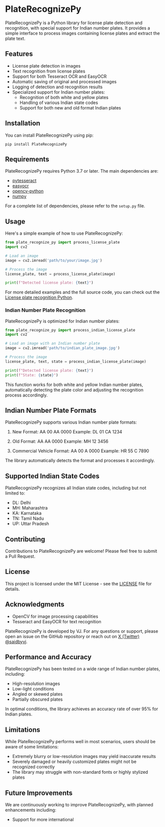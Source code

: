 # PlateRecognizePy

PlateRecognizePy is a Python library for license plate detection and recognition, with special support for Indian number plates. It provides a simple interface to process images containing license plates and extract the plate text.

## Features

- License plate detection in images
- Text recognition from license plates
- Support for both Tesseract OCR and EasyOCR
- Automatic saving of original and processed images
- Logging of detection and recognition results
- Specialized support for Indian number plates:
  - Recognition of both white and yellow plates
  - Handling of various Indian state codes
  - Support for both new and old format Indian plates

## Installation

You can install PlateRecognizePy using pip:

```
pip install PlateRecognizePy
```

## Requirements

PlateRecognizePy requires Python 3.7 or later. The main dependencies are:

- [pytesseract](https://pypi.org/project/pytesseract/)
- [easyocr](https://pypi.org/project/easyocr/)
- [opencv-python](https://pypi.org/project/opencv-python/)
- [numpy](https://pypi.org/project/numpy/)

For a complete list of dependencies, please refer to the `setup.py` file.

## Usage

Here's a simple example of how to use PlateRecognizePy:

```python
from plate_recognize_py import process_license_plate
import cv2

# Load an image
image = cv2.imread('path/to/your/image.jpg')

# Process the image
license_plate, text = process_license_plate(image)

print(f"Detected license plate: {text}")
```

For more detailed examples and the full source code, you can check out the [License plate recognition Python](https://github.com/techbyvj/license-plate-recognition-python).

### Indian Number Plate Recognition

PlateRecognizePy is optimized for Indian number plates:

```python
from plate_recognize_py import process_indian_license_plate
import cv2

# Load an image with an Indian number plate
image = cv2.imread('path/to/indian_plate_image.jpg')

# Process the image
license_plate, text, state = process_indian_license_plate(image)

print(f"Detected license plate: {text}")
print(f"State: {state}")
```

This function works for both white and yellow Indian number plates, automatically detecting the plate color and adjusting the recognition process accordingly.

## Indian Number Plate Formats

PlateRecognizePy supports various Indian number plate formats:

1. New Format: AA 00 AA 0000
   Example: DL 01 CA 1234

2. Old Format: AA AA 0000
   Example: MH 12 3456

3. Commercial Vehicle Format: AA 00 A 0000
   Example: HR 55 C 7890

The library automatically detects the format and processes it accordingly.

## Supported Indian State Codes

PlateRecognizePy recognizes all Indian state codes, including but not limited to:

- DL: Delhi
- MH: Maharashtra
- KA: Karnataka
- TN: Tamil Nadu
- UP: Uttar Pradesh

## Contributing

Contributions to PlateRecognizePy are welcome! Please feel free to submit a Pull Request.

## License

This project is licensed under the MIT License - see the [LICENSE](LICENSE) file for details.

## Acknowledgments

- OpenCV for image processing capabilities
- Tesseract and EasyOCR for text recognition

PlateRecognizePy is developed by VJ. For any questions or support, please open an issue on the GitHub repository or reach out on [X (Twitter) @saidbyvj](https://x.com/saidbyvj).

## Performance and Accuracy

PlateRecognizePy has been tested on a wide range of Indian number plates, including:

- High-resolution images
- Low-light conditions
- Angled or skewed plates
- Partially obscured plates

In optimal conditions, the library achieves an accuracy rate of over 95% for Indian plates.

## Limitations

While PlateRecognizePy performs well in most scenarios, users should be aware of some limitations:

- Extremely blurry or low-resolution images may yield inaccurate results
- Severely damaged or heavily customized plates might not be recognized correctly
- The library may struggle with non-standard fonts or highly stylized plates

## Future Improvements

We are continuously working to improve PlateRecognizePy, with planned enhancements including:

- Support for more international